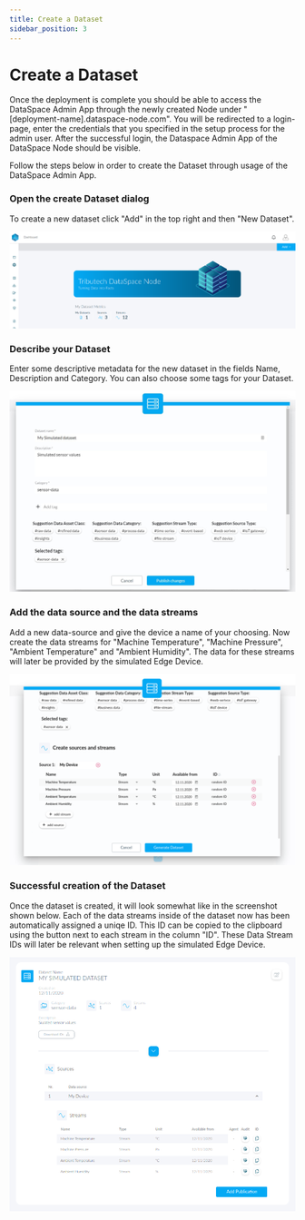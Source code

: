 ```yaml
---
title: Create a Dataset
sidebar_position: 3
---
```


# Create a Dataset

Once the deployment is complete you should be able to access the DataSpace Admin App through the newly created Node under "[deployment-name].dataspace-node.com". You will be redirected to a login-page, enter the credentials that you specified in the setup process for the admin user. After the successful login, the Dataspace Admin App of the DataSpace Node should be visible.

Follow the steps below in order to create the Dataset through usage of the DataSpace Admin App.

### Open the create Dataset dialog

To create a new dataset click "Add" in the top right and then "New Dataset".

![Node landing page](/img/quickstart/node-landing-page.png)

### Describe your Dataset

Enter some descriptive metadata for the new dataset in the fields Name, Description and Category. You can also choose some tags for your Dataset.

![Create dataset - fill in metadata](/img/quickstart/create-dataset-1.png)

### Add the data source and the data streams

Add a new data-source and give the device a name of your choosing. Now create the data streams for "Machine Temperature", "Machine Pressure", "Ambient Temperature" and "Ambient Humidity". The data for these streams will later be provided by the simulated Edge Device.

![Create dataset - enter stream data](/img/quickstart/create-dataset-2.png)

### Successful creation of the Dataset

Once the dataset is created, it will look somewhat like in the screenshot shown below. Each of the data streams inside of the dataset now has been automatically assigned a uniqe ID. This ID can be copied to the clipboard using the button next to each stream in the column "ID". These Data Stream IDs will later be relevant when setting up the simulated Edge Device.

![Dataset overview](/img/quickstart/dataset.png)

